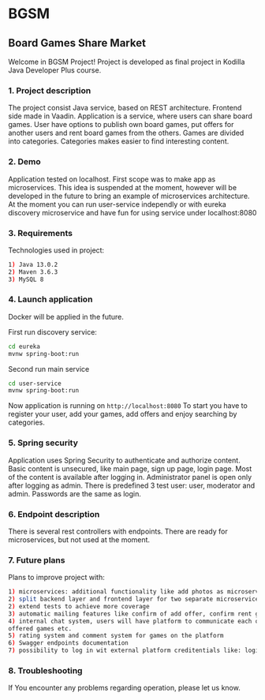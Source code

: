 # BGSM
## Board Games Share Market
Welcome in BGSM Project! Project is developed as final project in Kodilla Java Developer Plus course.

### 1. Project description 
The project consist Java service, based on REST architecture. Frontend side made in Vaadin. 
Application is a service, where users can share board games. User have options to publish own
board games, put offers for another users and rent board games from the others. Games are divided into categories.
Categories makes easier to find interesting content. 

### 2. Demo
Application tested on localhost. First scope was to make app as microservices. This idea is suspended at the moment,
however will be developed in the future to bring an example of microservices architecture. 
At the moment you can run user-service independly or with eureka discovery microservice and have fun for using 
service under localhost:8080

### 3. Requirements
Technologies used in project:
```bash
1) Java 13.0.2
2) Maven 3.6.3
3) MySQL 8
```
### 4. Launch application 
Docker will be applied in the future.

First run discovery service:
```bash
cd eureka
mvnw spring-boot:run
```
Second run main service
```bash
cd user-service
mvnw spring-boot:run
```
Now application is running on `http://localhost:8080`
To start you have to register your user, add your games, add offers and enjoy searching by categories.

### 5. Spring security
Application uses Spring Security to authenticate and authorize content. 
Basic content is unsecured, like main page, sign up page, login page.
Most of the content is available after logging in.
Administrator panel is open only after logging as admin.
There is predefined 3 test user: user, moderator and admin. Passwords are the same as login. 

### 6. Endpoint description
There is several rest controllers with endpoints. There are ready for microservices, but not used at the moment.

### 7. Future plans
Plans to improve project with:
```bash
1) microservices: additional functionality like add photos as microservices
2) split backend layer and frontend layer for two separate microservices
2) extend tests to achieve more coverage
3) automatic mailing features like confirm of add offer, confirm rent game etc.
4) internal chat system, users will have platform to communicate each other, make questions about
offered games etc.
5) rating system and comment system for games on the platform
6) Swagger endpoints documentation
7) possibility to log in wit external platform creditentials like: login with google, facebook.
```

### 8. Troubleshooting 
If You encounter any problems regarding operation, please let us know. 
